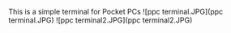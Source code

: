 This is a simple terminal for Pocket PCs 
![ppc terminal.JPG](ppc terminal.JPG)
![ppc terminal2.JPG](ppc terminal2.JPG)
